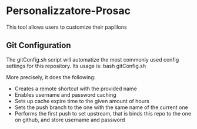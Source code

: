 # Personalizzatore-Prosac
This tool allows users to customize their papillons

## Git Configuration
The gitConfig.sh script will automatize the most commonly
used config settings for this repository.
Its usage is:
	bash gitConfig.sh <remote repository name> <expire timeout in hours>

More precisely, it does the following:
- Creates a remote shortcut with the provided name
- Enables username and password caching
- Sets up cache expire time to the given amount of hours
- Sets the push branch to the one with the same name of the current one
- Performs the first push to set upstream, that is binds this repo to the one on github, and store username and password
